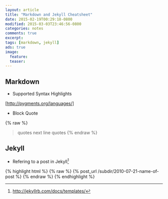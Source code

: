```yaml
---
layout: article
title: "Markdown and Jekyll Cheatsheet"
date: 2015-02-19T00:29:18-0800
modified: 2015-03-03T23:46:56-0800
categories: notes
comments: true
excerpt:
tags: [markdown, jekyll]
ads: true
image:
  feature:
  teaser:
---
```


## Markdown

- Supported Syntax Highlights

[http://pygments.org/languages/]

- Block Quote

{% raw %}
> quotes
> next line quotes
{% endraw %}

## Jekyll

- Refering to a post in Jekyll[^1]

{% highlight html %}
{% raw %}
{% post_url /subdir/2010-07-21-name-of-post %}
{% endraw %}
{% endhighlight %}

[^1]: <http://jekyllrb.com/docs/templates/>
[^1]: http://sourceforge.net/p/jekyllc/bugs/markdown_syntax
